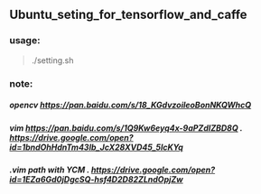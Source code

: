 ## Ubuntu_seting_for_tensorflow_and_caffe

### usage:
> ./setting.sh 

### note:
##### opencv  https://pan.baidu.com/s/18_KGdvzoileoBonNKQWhcQ
##### vim     https://pan.baidu.com/s/1Q9Kw6eyq4x-9aPZdIZBD8Q .    https://drive.google.com/open?id=1bndOhHdnTm43lb_JcX28XVD45_5lcKYq
##### .vim path with YCM .    https://drive.google.com/open?id=1EZa6Gd0jDgcSQ-hsf4D2D82ZLndOpjZw
